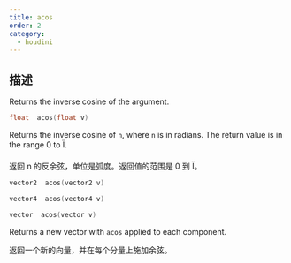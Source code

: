 ```yaml
---
title: acos
order: 2
category:
  - houdini
---
```

    
## 描述

Returns the inverse cosine of the argument.

```c
float  acos(float v)
```

Returns the inverse cosine of `n`, where `n` is in radians. The return value
is in the range 0 to Ï.

返回 n 的反余弦，单位是弧度。返回值的范围是 0 到 Ï。

```c
vector2  acos(vector2 v)
```

```c
vector4  acos(vector4 v)
```

```c
vector  acos(vector v)
```

Returns a new vector with `acos` applied to each component.

返回一个新的向量，并在每个分量上施加余弦。
